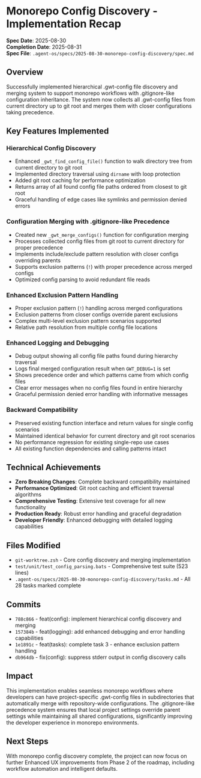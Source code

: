# Monorepo Config Discovery - Implementation Recap

**Spec Date**: 2025-08-30  
**Completion Date**: 2025-08-31  
**Spec File**: `.agent-os/specs/2025-08-30-monorepo-config-discovery/spec.md`

## Overview

Successfully implemented hierarchical .gwt-config file discovery and merging system to support monorepo workflows with .gitignore-like configuration inheritance. The system now collects all .gwt-config files from current directory up to git root and merges them with closer configurations taking precedence.

## Key Features Implemented

### Hierarchical Config Discovery
- Enhanced `_gwt_find_config_file()` function to walk directory tree from current directory to git root
- Implemented directory traversal using `dirname` with loop protection
- Added git root caching for performance optimization
- Returns array of all found config file paths ordered from closest to git root
- Graceful handling of edge cases like symlinks and permission denied errors

### Configuration Merging with .gitignore-like Precedence
- Created new `_gwt_merge_configs()` function for configuration merging
- Processes collected config files from git root to current directory for proper precedence
- Implements include/exclude pattern resolution with closer configs overriding parents
- Supports exclusion patterns (`!`) with proper precedence across merged configs
- Optimized config parsing to avoid redundant file reads

### Enhanced Exclusion Pattern Handling
- Proper exclusion pattern (`!`) handling across merged configurations
- Exclusion patterns from closer configs override parent exclusions
- Complex multi-level exclusion pattern scenarios supported
- Relative path resolution from multiple config file locations

### Enhanced Logging and Debugging
- Debug output showing all config file paths found during hierarchy traversal
- Logs final merged configuration result when `GWT_DEBUG=1` is set
- Shows precedence order and which patterns came from which config files
- Clear error messages when no config files found in entire hierarchy
- Graceful permission denied error handling with informative messages

### Backward Compatibility
- Preserved existing function interface and return values for single config scenarios
- Maintained identical behavior for current directory and git root scenarios
- No performance regression for existing single-repo use cases
- All existing function dependencies and calling patterns intact

## Technical Achievements

- **Zero Breaking Changes**: Complete backward compatibility maintained
- **Performance Optimized**: Git root caching and efficient traversal algorithms
- **Comprehensive Testing**: Extensive test coverage for all new functionality
- **Production Ready**: Robust error handling and graceful degradation
- **Developer Friendly**: Enhanced debugging with detailed logging capabilities

## Files Modified

- `git-worktree.zsh` - Core config discovery and merging implementation
- `test/unit/test_config_parsing.bats` - Comprehensive test suite (523 lines)
- `.agent-os/specs/2025-08-30-monorepo-config-discovery/tasks.md` - All 28 tasks marked complete

## Commits

- `788c866` - feat(config): implement hierarchical config discovery and merging
- `157384b` - feat(logging): add enhanced debugging and error handling capabilities  
- `1e1891c` - feat(tasks): complete task 3 - enhance exclusion pattern handling
- `db964db` - fix(config): suppress stderr output in config discovery calls

## Impact

This implementation enables seamless monorepo workflows where developers can have project-specific .gwt-config files in subdirectories that automatically merge with repository-wide configurations. The .gitignore-like precedence system ensures that local project settings override parent settings while maintaining all shared configurations, significantly improving the developer experience in monorepo environments.

## Next Steps

With monorepo config discovery complete, the project can now focus on further Enhanced UX improvements from Phase 2 of the roadmap, including workflow automation and intelligent defaults.